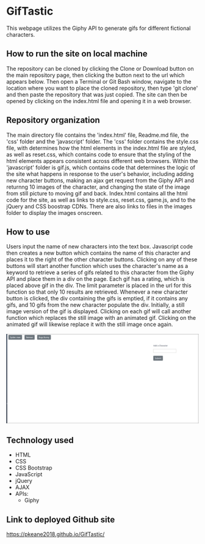 # GifTastic
This webpage utilizes the Giphy API to generate gifs for different fictional characters. 

## How to run the site on local machine
The repository can be cloned by clicking the Clone or Download button on the main repository page, then clicking the button next to the url which appears below. Then open a Terminal or Git Bash window, navigate to the location where you want to place the cloned repository, then type 'git clone' and then paste the repository that was just copied. The site can then be opened by clicking on the index.html file and opening it in a web browser.

## Repository organization
The main directory file contains the 'index.html' file, Readme.md file, the 'css' folder and the 'javascript' folder. The 'css' folder contains the style.css file, with determines how the html elements in the index.html file are styled, as well as reset.css, which contains code to ensure that the styling of the html elements appears consistent across different web browsers. Within the 'javascript' folder is gif.js, which contains code that determines the logic of the site what happens in response to the user's behavior, including adding new character buttons, making an ajax get request from the Giphy API and returnng 10 images of the character, and changing the state of the image from still picture to moving gif and back. Index.html contains all the html code for the site, as well as links to style.css, reset.css, game.js, and to the jQuery and CSS boostrap CDNs. There are also links to files in the images folder to display the images onscreen.

## How to use
Users input the name of new characters into the text box. Javascript code then creates a new button which contains the name of this character and places it to the right of the other character buttons. Clicking on any of these buttons will start another function which uses the character's name as a keyword to retrieve a series of gifs related to this character from the Giphy API and place them in a div on the page. Each gif has a rating, which is placed above gif in the div. The limit parameter is placed in the url for this function so that only 10 results are retrieved. Whenever a new character button is clicked, the div containing the gifs is emptied, if it contains any gifs, and 10 gifs from the new character populate the div. Initially, a still image version of the gif is displayed. Clicking on each gif will call another function which replaces the still image with an animated gif. Clicking on the animated gif will likewise replace it with the still image once again. 
<br><br>
![Add-button](./gifs/add-button.gif)

## Technology used
* HTML
* CSS
* CSS Bootstrap
* JavaScript
* jQuery
* AJAX
* APIs:
  * Giphy

## Link to deployed Github site 
https://pkeane2018.github.io/GifTastic/
